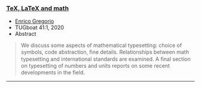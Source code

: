 

### <a href="{{site.baseurl}}/publications/paper_2020-egreg-TUB-tb127gregorio-math.pdf" target="_blank" onclick="vgwPixelCall('c77906bf272244a28df60b497a0d60e2');">TeX, LaTeX and math</a>

+ [Enrico Gregorio]({{site.baseurl}}/about/team/#enrico-gregorio)
+ TUGboat 41:1, 2020 
+ Abstract
> We discuss some aspects of mathematical typesetting: choice of
> symbols, code abstraction, ﬁne details. Relationships between math
> typesetting and international standards are examined. A ﬁnal section
> on typesetting of numbers and units reports on some recent
> developments in the ﬁeld.

***


